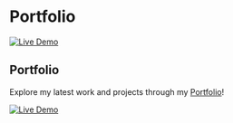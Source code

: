 # Portfolio

[![Live Demo](https://img.shields.io/badge/Live_Demo-Click_Here-brightgreen)](https://harshsfd.github.io/Portfolio/)

## Portfolio

Explore my latest work and projects through my [Portfolio](https://harshsfd.github.io/Portfolio/)! 

[![Live Demo](https://img.shields.io/badge/Live_Demo-Visit_Now-brightgreen)](https://harshsfd.github.io/Portfolio/)
